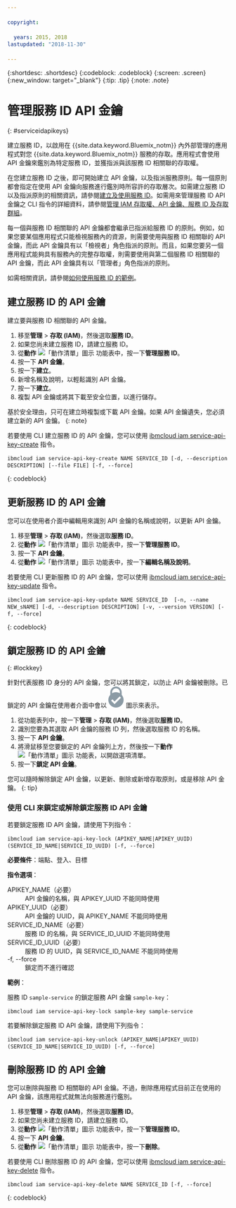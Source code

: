 ```yaml
---

copyright:

  years: 2015, 2018
lastupdated: "2018-11-30"

---
```


{:shortdesc: .shortdesc}
{:codeblock: .codeblock}
{:screen: .screen}
{:new_window: target="_blank"}
{:tip: .tip}
{:note: .note}


# 管理服務 ID API 金鑰
{: #serviceidapikeys}

建立服務 ID，以啟用在 {{site.data.keyword.Bluemix_notm}} 內外部管理的應用程式對您 {{site.data.keyword.Bluemix_notm}} 服務的存取。應用程式會使用 API 金鑰來鑑別為特定服務 ID，並獲指派與該服務 ID 相關聯的存取權。

在您建立服務 ID 之後，即可開始建立 API 金鑰，以及指派服務原則。每一個原則都會指定在使用 API 金鑰向服務進行鑑別時所容許的存取層次。如需建立服務 ID 以及指派原則的相關資訊，請參閱[建立及使用服務 ID](/docs/iam/serviceid.html#serviceids)。如需用來管理服務 ID API 金鑰之 CLI 指令的詳細資料，請參閱[管理 IAM 存取權、API 金鑰、服務 ID 及存取群組](/docs/cli/reference/ibmcloud/cli_api_policy.html#ibmcloud_commands_iam)。

每一個與服務 ID 相關聯的 API 金鑰都會繼承已指派給服務 ID 的原則。例如，如果您要某個應用程式只能檢視服務內的資源，則需要使用與服務 ID 相關聯的 API 金鑰，而此 API 金鑰具有以「檢視者」角色指派的原則。而且，如果您要另一個應用程式能夠具有服務內的完整存取權，則需要使用與第二個服務 ID 相關聯的 API 金鑰，而此 API 金鑰具有以「管理者」角色指派的原則。

如需相關資訊，請參閱[如何使用服務 ID 的範例](/docs/iam/serviceid.html#examples-of-how-to-use-a-service-id)。

## 建立服務 ID 的 API 金鑰

建立要與服務 ID 相關聯的 API 金鑰。

1. 移至**管理** &gt; **存取 (IAM)**，然後選取**服務 ID**。
2. 如果您尚未建立服務 ID，請建立服務 ID。
3. 從**動作** ![「動作清單」圖示](../icons/action-menu-icon.svg) 功能表中，按一下**管理服務 ID**。
4. 按一下 **API 金鑰**。
5. 按一下**建立**。
6. 新增名稱及說明，以輕鬆識別 API 金鑰。
7. 按一下**建立**。
8. 複製 API 金鑰或將其下載至安全位置，以進行儲存。

基於安全理由，只可在建立時複製或下載 API 金鑰。如果 API 金鑰遺失，您必須建立新的 API 金鑰。
{: note}

若要使用 CLI 建立服務 ID 的 API 金鑰，您可以使用 [ibmcloud iam service-api-key-create](/docs/cli/reference/ibmcloud/cli_api_policy.html#ibmcloud_iam_api_key_create) 指令。
```
ibmcloud iam service-api-key-create NAME SERVICE_ID [-d, --description DESCRIPTION] [--file FILE] [-f, --force]
```
{: codeblock}

## 更新服務 ID 的 API 金鑰

您可以在使用者介面中編輯用來識別 API 金鑰的名稱或說明，以更新 API 金鑰。

1. 移至**管理** &gt; **存取 (IAM)**，然後選取**服務 ID**。
2. 從**動作** ![「動作清單」圖示](../icons/action-menu-icon.svg) 功能表中，按一下**管理服務 ID**。
3. 按一下 **API 金鑰**。
4. 從**動作** ![「動作清單」圖示](../icons/action-menu-icon.svg) 功能表中，按一下**編輯名稱及說明**。

若要使用 CLI 更新服務 ID 的 API 金鑰，您可以使用 [ibmcloud iam service-api-key-update](/docs/cli/reference/ibmcloud/cli_api_policy.html#ibmcloud_iam_api_key_update) 指令。
```
ibmcloud iam service-api-key-update NAME SERVICE_ID  [-n, --name NEW_sNAME] [-d, --description DESCRIPTION] [-v, --version VERSION] [-f, --force]
```
{: codeblock}

## 鎖定服務 ID 的 API 金鑰
{: #lockkey}

針對代表服務 ID 身分的 API 金鑰，您可以將其鎖定，以防止 API 金鑰被刪除。已鎖定的 API 金鑰在使用者介面中會以 ![「已鎖定」圖示](images/locked.svg "已鎖定") 圖示來表示。

1. 從功能表列中，按一下**管理** &gt; **存取 (IAM)**，然後選取**服務 ID**。
2. 識別您要為其選取 API 金鑰的服務 ID 列，然後選取服務 ID 的名稱。
3. 按一下 **API 金鑰**。
4. 將滑鼠移至您要鎖定的 API 金鑰列上方，然後按一下**動作** ![「動作清單」圖示](../icons/action-menu-icon.svg) 功能表，以開啟選項清單。
5. 按一下**鎖定 API 金鑰**。

您可以隨時解除鎖定 API 金鑰，以更新、刪除或新增存取原則，或是移除 API 金鑰。
{: tip}

### 使用 CLI 來鎖定或解除鎖定服務 ID API 金鑰

若要鎖定服務 ID API 金鑰，請使用下列指令：

```
ibmcloud iam service-api-key-lock (APIKEY_NAME|APIKEY_UUID) (SERVICE_ID_NAME|SERVICE_ID_UUID) [-f, --force]
```

<strong>必要條件</strong>：端點、登入、目標

<strong>指令選項</strong>：
<dl>
  <dt>APIKEY_NAME（必要）</dt>
  <dd>API 金鑰的名稱，與 APIKEY_UUID 不能同時使用</dd>
  <dt>APIKEY_UUID（必要）</dt>
  <dd>API 金鑰的 UUID，與 APIKEY_NAME 不能同時使用</dd>
  <dt>SERVICE_ID_NAME（必要）</dt>
  <dd>服務 ID 的名稱，與 SERVICE_ID_UUID 不能同時使用</dd>
  <dt>SERVICE_ID_UUID（必要）</dt>
  <dd>服務 ID 的 UUID，與 SERVICE_ID_NAME 不能同時使用</dd>
  <dt>-f, --force</dt>
  <dd>鎖定而不進行確認</dd>
</dl>

<strong>範例</strong>：

服務 ID `sample-service` 的鎖定服務 API 金鑰 `sample-key`：

```
ibmcloud iam service-api-key-lock sample-key sample-service
```

若要解除鎖定服務 ID API 金鑰，請使用下列指令：

```
ibmcloud iam service-api-key-unlock (APIKEY_NAME|APIKEY_UUID) (SERVICE_ID_NAME|SERVICE_ID_UUID) [-f, --force]
```


## 刪除服務 ID 的 API 金鑰

您可以刪除與服務 ID 相關聯的 API 金鑰。不過，刪除應用程式目前正在使用的 API 金鑰，該應用程式就無法向服務進行鑑別。

1. 移至**管理** &gt; **存取 (IAM)**，然後選取**服務 ID**。
2. 如果您尚未建立服務 ID，請建立服務 ID。
3. 從**動作** ![「動作清單」圖示](../icons/action-menu-icon.svg) 功能表中，按一下**管理服務 ID**。
4. 按一下 **API 金鑰**。
5. 從**動作** ![「動作清單」圖示](../icons/action-menu-icon.svg) 功能表中，按一下**刪除**。

若要使用 CLI 刪除服務 ID 的 API 金鑰，您可以使用 [ibmcloud iam service-api-key-delete](/docs/cli/reference/ibmcloud/cli_api_policy.html#ibmcloud_iam_api_key_delete) 指令。
```
ibmcloud iam service-api-key-delete NAME SERVICE_ID [-f, --force]
```
{: codeblock}
